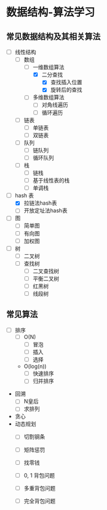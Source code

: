 # 数据结构-算法学习
## 常见数据结构及其相关算法
 - [ ] 线性结构
   - [ ] 数组
     - [ ] 一维数组算法
       - [x] 二分查找
         - [x] 查找插入位置
         - [x] 旋转后的查找
     - [ ] 多维数组算法
       - [ ] 对角线遍历
       - [ ] 循环遍历
   - [ ] 链表
     - [ ] 单链表
     - [ ] 双链表
   - [ ] 队列
     - [ ] 链队列
     - [ ] 循环队列
   - [ ] 栈
     - [ ] 链栈
     - [ ] 基于线性表的栈
     - [ ] 单调栈
 - [ ] hash 表
   - [x] 拉链法hash表
   - [ ] 开放定址法hash表
 - [ ] 图
    - [ ] 简单图
    - [ ] 有向图
    - [ ] 加权图
 - [ ] 树
   - [ ] 二叉树
   - [ ] 查找树
     - [ ] 二叉查找树
     - [ ] 平衡二叉树
     - [ ] 红黑树
     - [ ] 线段树

## 常见算法
- [ ] 排序
  - [ ] O(N)
    - [ ] 冒泡
    - [ ] 插入
    - [ ] 选择
  - O(log(n))
    - [ ] 快速排序
    - [ ] 归并排序
- 回溯
  - [ ] N皇后
  - [ ] 求排列
- 贪心
- 动态规划
  - [ ] 切割钢条
  - [ ] 矩阵惩罚
  - [ ] 找零钱
  - [ ] 0, 1 背包问题
  - [ ] 多重背包问题
  - [ ] 完全背包问题
 